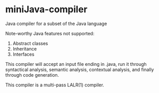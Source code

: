 # miniJava-compiler
Java compiler for a subset of the Java language

Note-worthy Java features not supported:
1. Abstract classes
2. Inheritance
3. Interfaces

This compiler will accept an input file ending in .java, run it through syntactical analysis, semantic analysis, contextual analysis, and finally through code generation.

This compiler is a multi-pass LALR(1) compiler.
